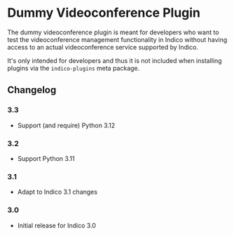 # Dummy Videoconference Plugin

The dummy videoconference plugin is meant for developers who want to test the
videoconference management functionality in Indico without having access to an
actual videoconference service supported by Indico.

It's only intended for developers and thus it is not included when installing
plugins via the `indico-plugins` meta package.

## Changelog

### 3.3

- Support (and require) Python 3.12

### 3.2

- Support Python 3.11

### 3.1

- Adapt to Indico 3.1 changes

### 3.0

- Initial release for Indico 3.0
